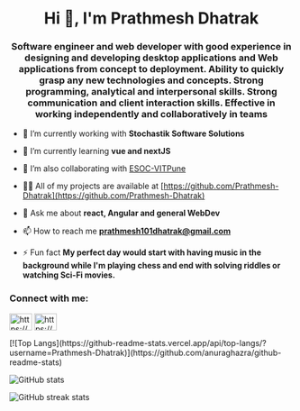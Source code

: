 <h1 align="center">Hi 👋, I'm Prathmesh Dhatrak</h1>
<h3 align="center">Software engineer and web developer with good experience in designing and developing desktop applications and Web applications from concept to deployment. Ability to quickly grasp any new technologies and concepts. Strong programming, analytical and interpersonal skills. Strong communication and client interaction skills. Effective in working independently and collaboratively in teams</h3>

- 🔭 I’m currently working with **Stochastik Software Solutions**

- 🌱 I’m currently learning **vue and nextJS**

- 👯 I’m also collaborating with [ESOC-VITPune](https://esocvitpune.com/)

- 👨‍💻 All of my projects are available at [https://github.com/Prathmesh-Dhatrak](https://github.com/Prathmesh-Dhatrak)

- 💬 Ask me about **react, Angular and general WebDev**

- 📫 How to reach me **prathmesh101dhatrak@gmail.com**

- ⚡ Fun fact **My perfect day would start with having music in the background while I'm playing chess and end with solving riddles or watching Sci-Fi movies.**

<h3 align="left">Connect with me:</h3>
<p align="left">
<a href="https://linkedin.com/in/https://www.linkedin.com/in/prathmeshsd/" target="blank"><img align="center" src="https://raw.githubusercontent.com/rahuldkjain/github-profile-readme-generator/master/src/images/icons/Social/linked-in-alt.svg" alt="https://www.linkedin.com/in/prathmeshsd/" height="30" width="40" /></a>
<a href="https://stackoverflow.com/users/https://stackoverflow.com/users/10700845/prathmesh-dhatrak" target="blank"><img align="center" src="https://raw.githubusercontent.com/rahuldkjain/github-profile-readme-generator/master/src/images/icons/Social/stack-overflow.svg" alt="https://stackoverflow.com/users/10700845/prathmesh-dhatrak" height="30" width="40" /></a>
</p>
[![Top Langs](https://github-readme-stats.vercel.app/api/top-langs/?username=Prathmesh-Dhatrak)](https://github.com/anuraghazra/github-readme-stats)

![GitHub stats](https://github-readme-stats.vercel.app/api?username=Prathmesh-Dhatrak&show_icons=true)  

![GitHub streak stats](https://github-readme-streak-stats.herokuapp.com/?user=Prathmesh-Dhatrak) 

